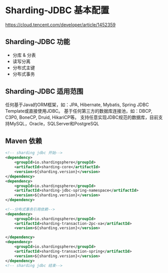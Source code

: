 # Sharding-JDBC 基本配置  
https://cloud.tencent.com/developer/article/1452359  

## Sharding-JDBC 功能
* 分库 & 分表
* 读写分离
* 分布式主键
* 分布式事务

## Sharding-JDBC 适用范围
任何基于Java的ORM框架，如：JPA, Hibernate, Mybatis, Spring JDBC Template或直接使用JDBC。
基于任何第三方的数据库连接池，如：DBCP, C3P0, BoneCP, Druid, HikariCP等。
支持任意实现JDBC规范的数据库，目前支持MySQL，Oracle，SQLServer和PostgreSQL

## Maven 依赖
```xml
<!-- sharding jdbc 开始-->
<dependency>
    <groupId>io.shardingsphere</groupId>
    <artifactId>sharding-core</artifactId>
    <version>${sharding.version}</version>
</dependency>
<dependency>
    <groupId>io.shardingsphere</groupId>
    <artifactId>sharding-jdbc-spring-namespace</artifactId>
    <version>${sharding.version}</version>
</dependency>
 
<!--分布式事务引用依赖-->
<dependency>
    <groupId>io.shardingsphere</groupId>
    <artifactId>sharding-transaction-2pc-xa</artifactId>
    <version>${sharding.version}</version>

</dependency>
<dependency>
    <groupId>io.shardingsphere</groupId>
    <artifactId>sharding-transaction-spring</artifactId>
    <version>${sharding.version}</version>
</dependency>
<!-- sharding jdbc 结束-->
```